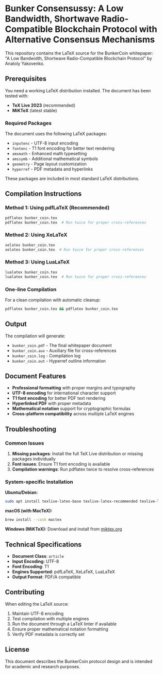 # Bunker Consensussy: A Low Bandwidth, Shortwave Radio-Compatible Blockchain Protocol with Alternative Consensus Mechanisms

This repository contains the LaTeX source for the BunkerCoin whitepaper: "A Low Bandwidth, Shortwave Radio-Compatible Blockchain Protocol" by Anatoly Yakovenko.

## Prerequisites

You need a working LaTeX distribution installed. The document has been tested with:

- **TeX Live 2023** (recommended)
- **MiKTeX** (latest stable)

### Required Packages

The document uses the following LaTeX packages:
- `inputenc` - UTF-8 input encoding
- `fontenc` - T1 font encoding for better text rendering
- `amsmath` - Enhanced math typesetting
- `amssymb` - Additional mathematical symbols
- `geometry` - Page layout customization
- `hyperref` - PDF metadata and hyperlinks

These packages are included in most standard LaTeX distributions.

## Compilation Instructions

### Method 1: Using pdfLaTeX (Recommended)
```bash
pdflatex bunker_coin.tex
pdflatex bunker_coin.tex  # Run twice for proper cross-references
```

### Method 2: Using XeLaTeX
```bash
xelatex bunker_coin.tex
xelatex bunker_coin.tex  # Run twice for proper cross-references
```

### Method 3: Using LuaLaTeX
```bash
lualatex bunker_coin.tex
lualatex bunker_coin.tex  # Run twice for proper cross-references
```

### One-line Compilation
For a clean compilation with automatic cleanup:
```bash
pdflatex bunker_coin.tex && pdflatex bunker_coin.tex
```

## Output

The compilation will generate:
- `bunker_coin.pdf` - The final whitepaper document
- `bunker_coin.aux` - Auxiliary file for cross-references
- `bunker_coin.log` - Compilation log
- `bunker_coin.out` - Hyperref outline information

## Document Features

- **Professional formatting** with proper margins and typography
- **UTF-8 encoding** for international character support
- **T1 font encoding** for better PDF text rendering
- **Hyperlinked PDF** with proper metadata
- **Mathematical notation** support for cryptographic formulas
- **Cross-platform compatibility** across multiple LaTeX engines

## Troubleshooting

### Common Issues

1. **Missing packages**: Install the full TeX Live distribution or missing packages individually
2. **Font issues**: Ensure T1 font encoding is available
3. **Compilation warnings**: Run pdflatex twice to resolve cross-references

### System-specific Installation

**Ubuntu/Debian:**
```bash
sudo apt install texlive-latex-base texlive-latex-recommended texlive-latex-extra texlive-fonts-recommended
```

**macOS (with MacTeX):**
```bash
brew install --cask mactex
```

**Windows (MiKTeX):**
Download and install from [miktex.org](https://miktex.org/)

## Technical Specifications

- **Document Class**: `article`
- **Input Encoding**: UTF-8
- **Font Encoding**: T1
- **Engines Supported**: pdfLaTeX, XeLaTeX, LuaLaTeX
- **Output Format**: PDF/A compatible

## Contributing

When editing the LaTeX source:

1. Maintain UTF-8 encoding
2. Test compilation with multiple engines
3. Run the document through a LaTeX linter if available
4. Ensure proper mathematical notation formatting
5. Verify PDF metadata is correctly set

## License

This document describes the BunkerCoin protocol design and is intended for academic and research purposes.
